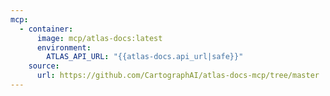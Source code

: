 ```yaml
---
mcp:
  - container:
      image: mcp/atlas-docs:latest
      environment:
        ATLAS_API_URL: "{{atlas-docs.api_url|safe}}"
    source:
      url: https://github.com/CartographAI/atlas-docs-mcp/tree/master
---
```

